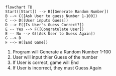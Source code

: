 ```mermaid
flowchart TD
Start([Start]) --> B([Generate Random Number])
B --> C([Ask User to guess Number 1-100])
C --> D([User inputs Guess])
D --> E([Is User's Guess Correct?])
E -- Yes --> F([Congratulate User])
E -- No --> G([Ask User to Guess Again])
G --> D
F --> H([End Game])
```

1. Program will Generate a Random Number 1-100
2. User will input thier Guess of the number
3. If User is correct, game will End
4. If User is incorrect, they must Guess Again

